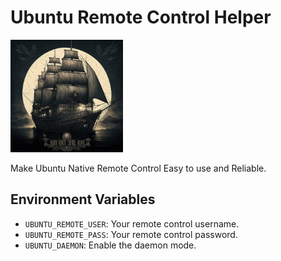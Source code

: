 # Ubuntu Remote Control Helper

<img src=".github/urch.jpg" width="180">

Make Ubuntu Native Remote Control Easy to use and Reliable.

## Environment Variables

- `UBUNTU_REMOTE_USER`: Your remote control username.
- `UBUNTU_REMOTE_PASS`: Your remote control password.
- `UBUNTU_DAEMON`: Enable the daemon mode.